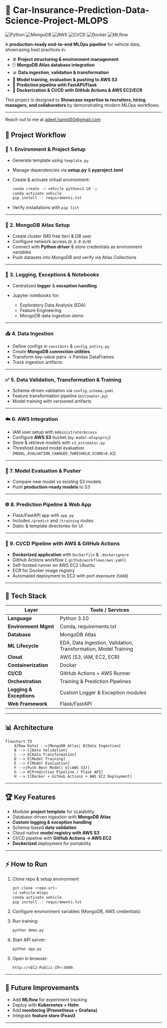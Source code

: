 # 🚗 Car-Insurance-Prediction-Data-Science-Project-MLOPS

![Python](https://img.shields.io/badge/Python-3.10-blue?logo=python)
![MongoDB](https://img.shields.io/badge/Database-MongoDB-green?logo=mongodb)
![AWS](https://img.shields.io/badge/Cloud-AWS-orange?logo=amazonaws)
![CI/CD](https://img.shields.io/badge/CI/CD-GitHub_Actions-black?logo=githubactions)
![Docker](https://img.shields.io/badge/Container-Docker-blue?logo=docker)
![MLflow](https://img.shields.io/badge/ML-MLOps-success?logo=mlflow)

A **production-ready end-to-end MLOps pipeline** for vehicle data, showcasing best practices in:

- ⚙️ **Project structuring & environment management**
- 🗄️ **MongoDB Atlas database integration**
- 📊 **Data ingestion, validation & transformation**
- 🤖 **Model training, evaluation & pushing to AWS S3**
- 🚀 **Prediction pipeline with FastAPI/Flask**
- 🐳 **Dockerization & CI/CD with GitHub Actions & AWS EC2/ECR**

This project is designed to **Showcase expertise to recruiters, hiring managers, and collaborators** by demonstrating modern MLOps workflows.

---

Reach out to me at adeel.hamid50@gmail.com

## 📂 Project Workflow

### 🔧 1. Environment & Project Setup

- Generate template using `template.py`
- Manage dependencies via **setup.py** & **pyproject.toml**
- Create & activate virtual environment:

  ```bash
  conda create -n vehicle python=3.10 -y
  conda activate vehicle
  pip install -r requirements.txt
  ```

- Verify installations with `pip list`

---

### 🍃 2. MongoDB Atlas Setup

- Create cluster (M0 free tier) & DB user
- Configure network access (`0.0.0.0/0`)
- Connect with **Python driver** & store credentials as environment variables
- Push datasets into MongoDB and verify via Atlas Collections

---

### 📝 3. Logging, Exceptions & Notebooks

- Centralized **logger** & **exception handling**
- Jupyter notebooks for:

  - Exploratory Data Analysis (EDA)
  - Feature Engineering
  - MongoDB data ingestion demo

---

### 📥 4. Data Ingestion

- Define configs in `constants` & `config_entity.py`
- Create **MongoDB connection utilities**
- Transform key-value pairs → Pandas DataFrames
- Track ingestion artifacts

---

### ✅ 5. Data Validation, Transformation & Training

- Schema-driven validation via `config.schema.yaml`
- Feature transformation pipeline (`estimator.py`)
- Model training with versioned artifacts

---

### ☁️ 6. AWS Integration

- IAM user setup with `AdministratorAccess`
- Configure **AWS S3** bucket (`my-model-mlopsproj`)
- Store & retrieve models with `s3_estimator.py`
- Threshold-based model evaluation (`MODEL_EVALUATION_CHANGED_THRESHOLD_SCORE=0.02`)

---

### 🧪 7. Model Evaluation & Pusher

- Compare new model vs existing S3 models
- Push **production-ready models** to S3

---

### 🌐 8. Prediction Pipeline & Web App

- Flask/FastAPI app with `app.py`
- Includes `/predict` and `/training` routes
- Static & template directories for UI

---

### 🔄 9. CI/CD Pipeline with AWS & GitHub Actions

- **Dockerized application** with `Dockerfile` & `.dockerignore`
- GitHub Actions workflow (`.github/workflows/aws.yaml`)
- Self-hosted runner on AWS EC2 Ubuntu
- ECR for Docker image registry
- Automated deployment to EC2 with port exposure (`5080`)

---

## 🚀 Tech Stack

| Layer                    | Tools / Services                                                |
| ------------------------ | --------------------------------------------------------------- |
| **Language**             | Python 3.10                                                     |
| **Environment Mgmt**     | Conda, requirements.txt                                         |
| **Database**             | MongoDB Atlas                                                   |
| **ML Lifecycle**         | EDA, Data Ingestion, Validation, Transformation, Model Training |
| **Cloud**                | AWS (S3, IAM, EC2, ECR)                                         |
| **Containerization**     | Docker                                                          |
| **CI/CD**                | GitHub Actions + AWS Runner                                     |
| **Orchestration**        | Training & Prediction Pipelines                                 |
| **Logging & Exceptions** | Custom Logger & Exception modules                               |
| **Web Framework**        | Flask/FastAPI                                                   |

---

## 📊 Architecture

```mermaid
flowchart TD
    A[Raw Data] -->|MongoDB Atlas| B[Data Ingestion]
    B --> C[Data Validation]
    C --> D[Data Transformation]
    D --> E[Model Training]
    E --> F[Model Evaluation]
    F -->|Push Best Model| G[(AWS S3)]
    G --> H[Prediction Pipeline / Flask API]
    H --> I[Docker + GitHub Actions + AWS EC2 Deployment]
```

---

## 🏆 Key Features

- Modular **project template** for scalability
- Database-driven ingestion with **MongoDB Atlas**
- **Custom logging & exception handling**
- Schema-based **data validation**
- Cloud-native **model registry with AWS S3**
- CI/CD pipeline with **GitHub Actions → AWS EC2**
- **Dockerized** deployment for portability

---

## ⚡ How to Run

1. Clone repo & setup environment

   ```bash
   git clone <repo-url>
   cd vehicle-mlops
   conda activate vehicle
   pip install -r requirements.txt
   ```

2. Configure environment variables (MongoDB, AWS credentials)
3. Run training:

   ```bash
   python demo.py
   ```

4. Start API server:

   ```bash
   python app.py
   ```

5. Open in browser:

   ```
   http://<EC2-Public-IP>:5080
   ```

---

## 📌 Future Improvements

- Add **MLflow** for experiment tracking
- Deploy with **Kubernetes + Helm**
- Add **monitoring (Prometheus + Grafana)**
- Integrate **feature store (Feast)**

---
